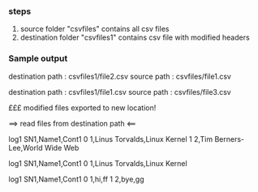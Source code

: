 ### steps

1. source folder "csvfiles" contains all csv files
2. destination folder "csvfiles1" contains csv file with modified headers


### Sample output

destination path :  csvfiles1/file2.csv
source path :  csvfiles/file1.csv

destination path :  csvfiles1/file1.csv
source path :  csvfiles/file3.csv


£££ modified files exported to new location! 

==> read files from destination path <==


log1 
                    SN1,Name1,Cont1
0     1,Linus Torvalds,Linux Kernel
1  2,Tim Berners-Lee,World Wide Web


log1 
                 SN1,Name1,Cont1
0  1,Linus Torvalds,Linux Kernel


log1 
  SN1,Name1,Cont1
0         1,hi,ff
1        2,bye,gg